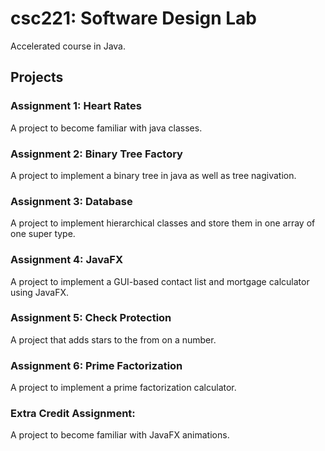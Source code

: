 # csc221: Software Design Lab
Accelerated course in Java.

## Projects

### Assignment 1: Heart Rates
A project to become familiar with java classes.

### Assignment 2: Binary Tree Factory
A project to implement a binary tree in java as well as tree nagivation.

### Assignment 3: Database
A project to implement hierarchical classes and store them in one array of one super type.

### Assignment 4: JavaFX
A project to implement a GUI-based contact list and mortgage calculator using JavaFX.

### Assignment 5: Check Protection
A project that adds stars to the from on a number.

### Assignment 6: Prime Factorization
A project to implement a prime factorization calculator.

### Extra Credit Assignment:
A project to become familiar with JavaFX animations.
